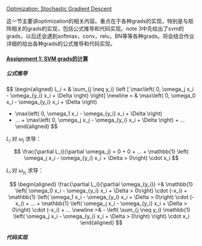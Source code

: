 [Optimization: Stochastic Gradient Descent](http://cs231n.github.io/optimization-1/)

这一节主要讲optimization的相关内容。重点在于各种grads的实现，特别是与矩阵相关的grads的实现，包括公式推导和代码实现。note 3中先给出了svm的grads，以后还会遇到softmax，conv，relu，BN等等各种grads。将会结合作业详细的给出各种grads的公式推导和代码实现。

#### [Assignment 1: SVM grads的计算](https://github.com/FortiLeiZhang/cs231n/blob/master/code/cs231n/assignment1/svm.ipynb)

##### 公式推导

$$
\begin{aligned}
L_i = & \sum_{j \neq y_i} \left [ \max\left( 0, \omega_j x_i - \omega_{y_i} x_i + \Delta \right)  \right] \newline
= & \max\left( 0, \omega_0 x_i - \omega_{y_i} x_i + \Delta \right)
   + \max\left( 0, \omega_1 x_i - \omega_{y_i} x_i + \Delta \right)
   + ... + \max\left( 0, \omega_j x_j - \omega_{y_i} x_i + \Delta \right) + ...
\end{aligned}
$$

$L_i$ 对 $\omega_j$ 求导：

$$
\frac{\partial L_i}{\partial \omega_j} = 0 + 0 + ... +
 \mathbb{1} \left( \omega_j x_i - \omega_{y_i} x_i + \Delta > 0\right) \cdot x_i
$$

$L_i$ 对 $\omega_{y_i}$ 求导：

$$
\begin{aligned}
\frac{\partial L_i}{\partial \omega_{y_i}} =&
\mathbb{1} \left( \omega_0 x_i - \omega_{y_i} x_i + \Delta > 0\right) \cdot (-x_i) +
 \mathbb{1} \left( \omega_1 x_i - \omega_{y_i} x_i + \Delta > 0\right) \cdot (-x_i) + ... + \mathbb{1} \left( \omega_j x_i - \omega_{y_i} x_i + \Delta > 0\right) \cdot (-x_i) + ... \newline
 =& - \left(  \sum_{j \neq y_i}  \mathbb{1} \left( \omega_j x_i - \omega_{y_i} x_i + \Delta > 0\right) \right) \cdot x_i
 \end{aligned}
$$

##### 代码实现
